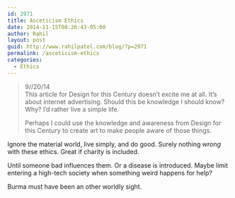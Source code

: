 ```yaml
---
id: 2971
title: Asceticism Ethics
date: 2014-11-15T08:26:43-05:00
author: Rahil
layout: post
guid: http://www.rahilpatel.com/blog/?p=2971
permalink: /asceticism-ethics
categories:
  - Ethics
---
```

> 9//20/14  
> This article for Design for this Century doesn’t excite me at all. It’s about internet advertising. Should this be knowledge I should know? Why? I’d rather live a simple life.
> 
> Perhaps I could use the knowledge and awareness from Design for this Century to create art to make people aware of those things.

Ignore the material world, live simply, and do good. Surely nothing _wrong_ with these ethics. Great if charity is included.

Until someone bad influences them. Or a disease is introduced. Maybe limit entering a high-tech society when something weird happens for help?

Burma must have been an other worldly sight.